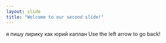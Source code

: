 ```yaml
---
layout: slide
title: "Welcome to our second slide!"
---
```

я пишу лирику как юрий каплан
Use the left arrow to go back!
